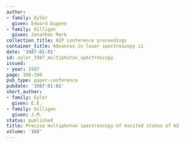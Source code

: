 ```yaml
---
author:
- family: Eyler
  given: Edward Eugene
- family: Gilligan
  given: Jonathan Mark
collection_title: AIP conference proceedings
container_title: Advances in laser spectroscopy ii
date: '1987-01-01'
id: eyler_1987_multiphoton_spectroscopy
issued:
- year: 1987
page: 388-390
pub_type: paper-conference
pubdate: '1987-01-01'
short_author:
- family: Eyler
  given: E.E.
- family: Gilligan
  given: J.M.
status: published
title: Precise multiphoton spectroscopy of excited states of H2
volume: '160'
---
```


